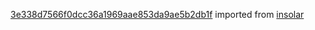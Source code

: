 [3e338d7566f0dcc36a1969aae853da9ae5b2db1f](https://github.com/insolar/insolar/commit/3e338d7566f0dcc36a1969aae853da9ae5b2db1f) imported from [insolar](https://github.com/insolar/insolar)
